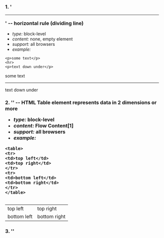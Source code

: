 ### 1. '<hr>' -- horizontal rule (dividing line)

* *type:* block-level
* *content:* none, empty element
* *support:* all browsers
* *example:*
```
<p>some text</p>
<hr>
<p>text down under</p>
```
<p>some text</p>
<hr>
<p>text down under</p>

### 2. '<table>' -- HTML Table element represents data in 2 dimensions or more

* *type:* block-level
* *content:* Flow Content[1]
* *support:* all browsers
* *example:*
```
<table>
<tr>
<td>top left</td>
<td>top right</td>
</tr>
<tr>
<td>bottom left</td>
<td>bottom right</td>
</tr>
</table>
```
<table>
<tr>
<td>top left</td>
<td>top right</td>
</tr>
<tr>
<td>bottom left</td>
<td>bottom right</td>
</tr>
</table>

### 3. ''
